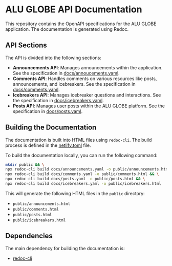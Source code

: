 # ALU GLOBE API Documentation

This repository contains the OpenAPI specifications for the ALU GLOBE application. The documentation is generated using Redoc.

## API Sections

The API is divided into the following sections:

- **Announcements API**: Manages announcements within the application. See the specification in [docs/annoucements.yaml](docs/annoucements.yaml).
- **Comments API**: Handles comments on various resources like posts, announcements, and icebreakers. See the specification in [docs/comments.yaml](docs/comments.yaml).
- **Icebreakers API**: Manages icebreaker questions and interactions. See the specification in [docs/icebreakers.yaml](docs/icebreakers.yaml).
- **Posts API**: Manages user posts within the ALU GLOBE platform. See the specification in [docs/posts.yaml](docs/posts.yaml).

## Building the Documentation

The documentation is built into HTML files using `redoc-cli`. The build process is defined in the [netlify.toml](netlify.toml) file.

To build the documentation locally, you can run the following command:

```sh
mkdir public && \
npx redoc-cli build docs/announcements.yaml -o public/announcements.html && \
npx redoc-cli build docs/comments.yaml -o public/comments.html && \
npx redoc-cli build docs/posts.yaml -o public/posts.html && \
npx redoc-cli build docs/icebreakers.yaml -o public/icebreakers.html
```

This will generate the following HTML files in the `public` directory:

- `public/announcements.html`
- `public/comments.html`
- `public/posts.html`
- `public/icebreakers.html`

## Dependencies

The main dependency for building the documentation is:

- [redoc-cli](https://www.npmjs.com/package/redoc-cli)
